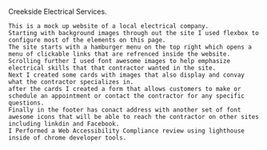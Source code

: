 Creekside Electrical Services.

    This is a mock up website of a local electrical company.
    Starting with background images through out the site I used flexbox to configure most of the elements on this page.
    The site starts with a hamburger menu on the top right which opens a menu of clickable links that are refrenced inside the website.
    Scrolling further I used font awesome images to help emphasize electrical skills that that contractor wanted in the site.
    Next I created some cards with images that also display and convay what the contractor specializes in.
    after the cards I created a form that allows customers to make or schedule an appointment or contact the contractor for any specific questions.
    Finally in the footer has conact address with another set of font awesome icons that will be able to reach the contractor on other sites including linkdin and Facebook.
    I Performed a Web Accessibility Compliance review using lighthouse inside of chrome developer tools. 
